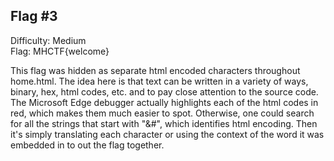 ## Flag #3
Difficulty: Medium  
Flag: MHCTF{welcome}

This flag was hidden as separate html encoded characters throughout home.html. The idea here is that text can be written
in a variety of ways, binary, hex, html codes, etc. and to pay close attention to the source code. The Microsoft Edge
debugger actually highlights each of the html codes in red, which makes them much easier to spot. Otherwise, one could 
search for all the strings that start with "&#", which identifies html encoding. Then it's simply translating each 
character or using the context of the word it was embedded in to out the flag together.
